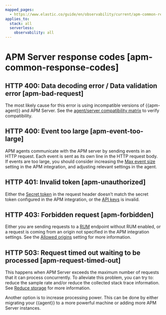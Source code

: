 ```yaml
---
mapped_pages:
  - https://www.elastic.co/guide/en/observability/current/apm-common-response-codes.html
applies_to:
  stack: all
  serverless:
    observability: all
---
```


# APM Server response codes [apm-common-response-codes]


## HTTP 400: Data decoding error / Data validation error [apm-bad-request] 

The most likely cause for this error is using incompatible versions of {{apm-agent}} and APM Server. See the [agent/server compatibility matrix](../../../solutions/observability/apps/apm-agent-compatibility.md) to verify compatibility.


## HTTP 400: Event too large [apm-event-too-large] 

APM agents communicate with the APM server by sending events in an HTTP request. Each event is sent as its own line in the HTTP request body. If events are too large, you should consider increasing the [Max event size](../../../solutions/observability/apps/general-configuration-options.md#apm-max_event_size) setting in the APM integration, and adjusting relevant settings in the agent.


## HTTP 401: Invalid token [apm-unauthorized] 

Either the [Secret token](../../../solutions/observability/apps/secret-token.md) in the request header doesn’t match the secret token configured in the APM integration, or the [API keys](../../../solutions/observability/apps/api-keys.md) is invalid.


## HTTP 403: Forbidden request [apm-forbidden] 

Either you are sending requests to a [RUM](../../../solutions/observability/apps/real-user-monitoring-rum.md) endpoint without RUM enabled, or a request is coming from an origin not specified in the APM integration settings. See the [Allowed origins](../../../solutions/observability/apps/configure-real-user-monitoring-rum.md#apm-rum-allow-origins) setting for more information.


## HTTP 503: Request timed out waiting to be processed [apm-request-timed-out] 

This happens when APM Server exceeds the maximum number of requests that it can process concurrently. To alleviate this problem, you can try to: reduce the sample rate and/or reduce the collected stack trace information. See [Reduce storage](../../../solutions/observability/apps/reduce-storage.md) for more information.

Another option is to increase processing power. This can be done by either migrating your {{agent}} to a more powerful machine or adding more APM Server instances.

